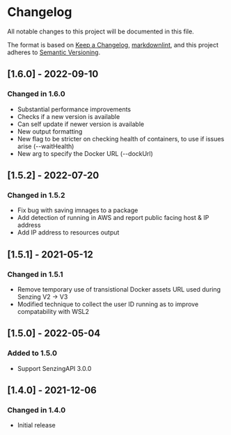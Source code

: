 # Changelog

All notable changes to this project will be documented in this file.

The format is based on [Keep a Changelog](https://keepachangelog.com/en/1.0.0/),
[markdownlint](https://dlaa.me/markdownlint/),
and this project adheres to [Semantic Versioning](https://semver.org/spec/v2.0.0.html).

## [1.6.0] - 2022-09-10

### Changed in 1.6.0

- Substantial performance improvements
- Checks if a new version is available
- Can self update if newer version is available
- New output formatting
- New flag to be stricter on checking health of containers, to use if issues arise (--waitHealth)
- New arg to specify the Docker URL (--dockUrl)

## [1.5.2] - 2022-07-20

### Changed in 1.5.2

- Fix bug with saving imnages to a package
- Add detection of running in AWS and report public facing host & IP address
- Add IP address to resources output

## [1.5.1] - 2021-05-12

### Changed in 1.5.1

- Remove temporary use of transistional Docker assets URL used during Senzing V2 -> V3
- Modified technique to collect the user ID running as to improve compatability with WSL2

## [1.5.0] - 2022-05-04

### Added to 1.5.0

- Support SenzingAPI 3.0.0

## [1.4.0] - 2021-12-06

### Changed in 1.4.0

- Initial release
